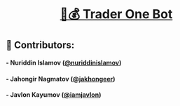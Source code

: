 <div style="text-align:center">
    
# [🤖💰 Trader One Bot](https://t.me/trader_one_bot)

</div>

## 👥 Contributors:

#### - Nuriddin Islamov ([@nuriddinislamov](https://github.com/nuriddinislamov))

#### - Jahongir Nagmatov ([@jakhongeer](https://github.com/jakhongeer))

#### - Javlon Kayumov ([@iamjavlon](https://github.com/iamjavlon))
